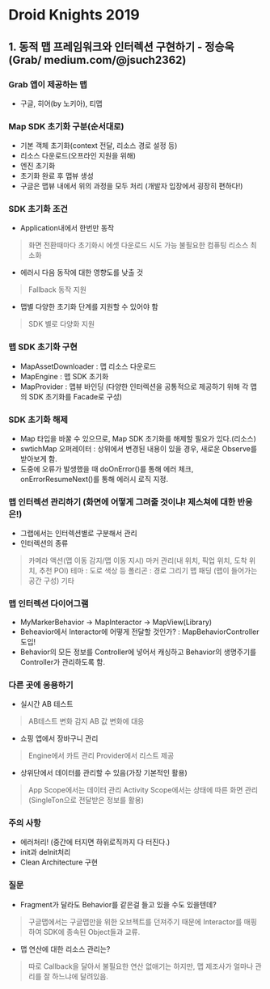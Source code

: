 # Droid Knights 2019

## 1. 동적 맵 프레임워크와 인터렉션 구현하기 - 정승욱(Grab/ medium.com/@jsuch2362)

### Grab 앱이 제공하는 맵
- 구글, 히어(by 노키아), 티맵

### Map SDK 초기화 구분(순서대로)
 - 기본 객체 초기화(context 전달, 리소스 경로 설정 등)
 - 리소스 다운로드(오프라인 지원을 위해)
 - 엔진 초기화
 - 초기화 완료 후 맵뷰 생성
 - 구글은 맵뷰 내에서 위의 과정을 모두 처리 (개발자 입장에서 굉장히 편하다!)

### SDK 초기화 조건
 - Application내에서 한번만 동작 
  > 화면 전환때마다 초기화시 에셋 다운로드 시도 가능
  > 불필요한 컴퓨팅 리소스 최소화
 - 에러시 다음 동작에 대한 영향도를 낮출 것
  > Fallback 동작 지원
 - 맵별 다양한 초기화 단계를 지원할 수 있어야 함
  > SDK 별로 다양화 지원

### 맵 SDK 초기화 구현    
 - MapAssetDownloader : 맵 리소스 다운로드
 - MapEngine : 맵 SDK 초기화
 - MapProvider : 맵뷰 바인딩 (다양한 인터렉션을 공통적으로 제공하기 위해 각 맵의 SDK 초기화를 Facade로 구성)

### SDK 초기화 해제
 - Map 타입을 바꿀 수 있으므로, Map SDK 초기화를 해제할 필요가 있다.(리소스)
 - swtichMap 오퍼레이터 : 상위에서 변경된 내용이 있을 경우, 새로운 Observe를 받아보게 함.
 - 도중에 오류가 발생했을 때 doOnError()를 통해 에러 체크, onErrorResumeNext()를 통해 에러시 로직 지정.

### 맵 인터렉션 관리하기 (화면에 어떻게 그려줄 것이냐! 제스쳐에 대한 반응은!)
 - 그랩에서는 인터렉션별로 구분해서 관리
 - 인터렉션의 종류
  > 카메라 액션(맵 이동 감지/맵 이동 지시)
  > 마커 관리(내 위치, 픽업 위치, 도착 위치, 추천 POI)
  > 테마 : 도로 색상 등
  > 폴리곤 : 경로 그리기
  > 맵 패딩 (맵이 들어가는 공간 구성)
  > 기타

### 맵 인터렉션 다이어그램  
 - MyMarkerBehavior -> MapInteractor -> MapView(Library)
 - Beheavior에서 Interactor에 어떻게 전달할 것인가? : MapBehaviorController 도입!
 - Behavior의 모든 정보를 Controller에 넣어서 캐싱하고 Behavior의 생명주기를 Controller가 관리하도록 함.

### 다른 곳에 응용하기 
 - 실시간 AB 테스트
  > AB테스트 변화 감지
  > AB 값 변화에 대응
 - 쇼핑 앱에서 장바구니 관리
  > Engine에서 카트 관리
  > Provider에서 리스트 제공
 - 상위단에서 데이터를 관리할 수 있음(가장 기본적인 활용) 
  > App Scope에서는 데이터 관리
  > Activity Scope에서는 상태에 따른 화면 관리(SingleTon으로 전달받은 정보를 활용)

### 주의 사항
 - 에러처리! (중간에 터지면 하위로직까지 다 터진다.)
 - init과 deInit처리
 - Clean Architecture 구현

### 질문
 - Fragment가 달라도 Behavior를 같은걸 들고 있을 수도 있을텐데?
  > 구글맵에서는 구글맵만을 위한 오브젝트를 던져주기 때문에 Interactor를 매핑하여 SDK에 종속된 Object들과 교류.
 - 맵 연산에 대한 리소스 관리는?
  > 따로 Callback을 달아서 불필요한 연산 없애기는 하지만, 맵 제조사가 얼마나 관리를 잘 하느냐에 달려있음.



 
